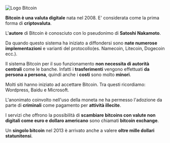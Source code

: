 ![Logo Bitcoin](http://www.canbike.org/public/images/030114/Bitcoin_Logo_Horizontal_Dark-4800px.png)



__Bitcoin è una valuta digitale__ nata nel 2008.
E' considerata come la prima forma di __criptovaluta__.

L'__autore__ di Bitcoin è conosciuto con lo pseudonimo di __Satoshi Nakamoto__.

Da quando questo sistema ha iniziato a diffondersi sono __nate numerose implementazioni__ e varianti del protocollo(es. Namecoin, Litecoin, Dogecoin ecc.).

Il sistema Bitcoin per il suo funzionamento __non necessita di autorità centrali__ come le banche. Infatti i __trasferimenti__ vengono effettuati __da persona a persona__, quindi anche i __costi__ sono molto __minori__.

Molti siti hanno iniziato ad accettare Bitcoin. Tra questi ricordiamo: Wordpress, Baidu e Microsoft.

L'anonimato coinvolto nell'uso della moneta ne ha permesso l'adozione da parte di __criminali__ come pagamento per __attività illecite__.

I servizi che offrono la possibilità di __scambiare bitcoins con valute non digitali come euro e dollaro americano__ sono chiamati __bitcoin exchange__.

Un __singolo bitcoin__ nel 2013 è arrivato anche a valere __oltre mille dollari statunitensi__.
